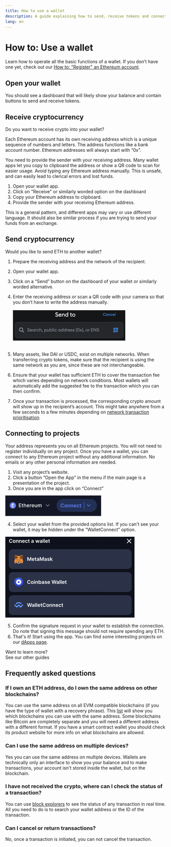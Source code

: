 ```yaml
---
title: How to use a wallet
description: A guide explaining how to send, receive tokens and connect to web3 projects.
lang: en
---
```


# How to: Use a wallet

Learn how to operate all the basic functions of a wallet. If you don’t have one yet, check out our [How to: "Register" an Ethereum account](/guides/how-to-register-an-ethereum-account/).

## Open your wallet

You should see a dashboard that will likely show your balance and contain buttons to send and receive tokens. 

## Receive cryptocurrency

Do you want to receive crypto into your wallet?

Each Ethereum account has its own receiving address which is a unique sequence of numbers and letters. The address functions like a bank account number. Ethereum addresses will always start with “0x”.

You need to provide the sender with your receiving address. Many wallet apps let you copy to clipboard the address or show a QR code to scan for easier usage. Avoid typing any Ethereum address manually. This is unsafe, and can easily lead to clerical errors and lost funds.

1. Open your wallet app.
2. Click on "Receive" or similarly worded option on the dashboard
3. Copy your Ethereum address to clipboard.
4. Provide the sender with your receiving Ethereum address.

This is a general pattern, and different apps may vary or use different language. It should also be similar process if you are trying to send your funds from an exchange. 

## Send cryptocurrency

Would you like to send ETH to another wallet? 

1. Prepare the receiving address and the network of the recipient.
2. Open your wallet app.
3. Click on a “Send” button on the dashboard of your wallet or similarly worded alternative.  
4. Enter the receiving address or scan a QR code with your camera so that you don’t have to write the address manually.
<br/><br/>
![Send field for crypto address](./send.png)
<br/><br/>

5. Many assets, like DAI or USDC, exist on multiple networks. When transferring crypto tokens, make sure that the recipient is using the same network as you are, since these are not interchangeable.
6. Ensure that your wallet has sufficient ETH to cover the transaction fee which varies depending on network conditions. Most wallets will automatically add the suggested fee to the transaction which you can then confirm.
7. Once your transaction is processed, the corresponding crypto amount will show up in the recipient’s account. This might take anywhere from a few seconds to a few minutes depending on [network transaction prioritisation](/developers/docs/gas/).

## Connecting to projects

Your address represents you on all Ethereum projects. You will not need to register individually on any project. Once you have a wallet, you can connect to any Ethereum project without any additional information. No emails or any other personal information are needed.

1. Visit any project’s website.
2. Click a button “Open the App” in the menu if the main page is a presentation of the project. 
3. Once you are in the app click on “Connect”

![Button allowing user to connect to the website with a wallet](./connect1.png)

4. Select your wallet from the provided options list. If you can't see your wallet, it may be hidden under the “WalletConnect” option.

![Selecting from a list of wallets to connect with](./connect2.png)

5. Confirm the signature request in your wallet to establish the connection. Do note that signing this message should not require spending any ETH.
6. That's it! Start using the app. You can find some interesting projects on our [dApps page](/dapps/#explore).

<InfoBanner shouldSpaceBetween emoji=":eyes:">
  <div>Want to learn more?</div>
  <ButtonLink to="/guides/">
    See our other guides
  </ButtonLink>
</InfoBanner>

## Frequently asked questions

### If I own an ETH address, do I own the same address on other blockchains?

You can use the same address on all EVM compatible blockchains (if you have the type of wallet with a recovery phrase). This [list](https://chainlist.org/) will show you which blockchains you can use with the same address. Some blockchains like Bitcoin are completely separate and you will need a different address with a different format. If you have a smart contract wallet you should check its product website for more info on what blockchains are allowed.

### Can I use the same address on multiple devices?

Yes you can use the same address on multiple devices. Wallets are technically only an interface to show you your balance and to make transactions, your account isn't stored inside the wallet, but on the blockchain.

### I have not received the crypto, where can I check the status of a transaction?

You can use [block explorers](https://ethereum.org/en/developers/docs/data-and-analytics/block-explorers/) to see the status of any transaction in real time. All you need to do is to search your wallet address or the ID of the transaction.

### Can I cancel or return transactions?

No, once a transaction is initiated, you can not cancel the transaction.
